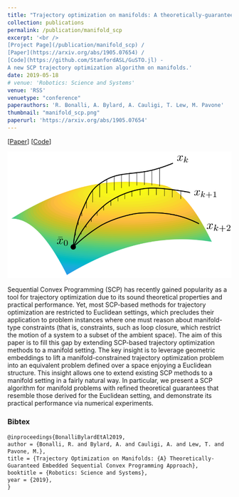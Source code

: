 ```yaml
---
title: "Trajectory optimization on manifolds: A theoretically-guaranteed embedded sequential convex programming approach"
collection: publications
permalink: /publication/manifold_scp
excerpt: '<br />
[Project Page](/publication/manifold_scp) / 
[Paper](https://arxiv.org/abs/1905.07654) / 
[Code](https://github.com/StanfordASL/GuSTO.jl) - 
A new SCP trajectory optimization algorithm on manifolds.'
date: 2019-05-18
# venue: 'Robotics: Science and Systems'
venue: 'RSS'
venuetype: "conference"
paperauthors: 'R. Bonalli, A. Bylard, A. Cauligi, T. Lew, M. Pavone'
thumbnail: "manifold_scp.png"
paperurl: 'https://arxiv.org/abs/1905.07654'
---
```


[[Paper](https://arxiv.org/abs/1905.07654)] 
[[Code](https://github.com/StanfordASL/GuSTO.jl)] 

![manifold_scp overview](/images/manifold_scp.png)

Sequential Convex Programming (SCP) has recently gained popularity as a tool for trajectory optimization due to its sound theoretical properties and practical performance. Yet, most SCP-based methods for trajectory optimization are restricted to Euclidean settings, which precludes their application to problem instances where one must reason about manifold-type constraints (that is, constraints, such as loop closure, which restrict the motion of a system to a subset of the ambient space). The aim of this paper is to fill this gap by extending SCP-based trajectory optimization methods to a manifold setting. The key insight is to leverage geometric embeddings to lift a manifold-constrained trajectory optimization problem into an equivalent problem defined over a space enjoying a Euclidean structure. This insight allows one to extend existing SCP methods to a manifold setting in a fairly natural way. In particular, we present a SCP algorithm for manifold problems with refined theoretical guarantees that resemble those derived for the Euclidean setting, and demonstrate its practical performance via numerical experiments.

### Bibtex

	@inproceedings{BonalliBylardEtAl2019,
	author = {Bonalli, R. and Bylard, A. and Cauligi, A. and Lew, T. and Pavone, M.},
	title = {Trajectory Optimization on Manifolds: {A} Theoretically-Guaranteed Embedded Sequential Convex Programming Approach},
	booktitle = {Robotics: Science and Systems},
	year = {2019},
	}

